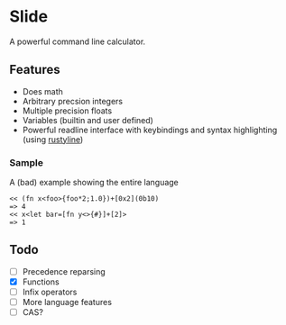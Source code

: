 # Slide

A powerful command line calculator.

## Features

- Does math
- Arbitrary precsion integers
- Multiple precision floats
- Variables (builtin and user defined)
- Powerful readline interface with keybindings and syntax highlighting (using [rustyline](https://github.com/kkawakam/rustyline))

### Sample

A (bad) example showing the entire language

```
<< (fn x<foo>{foo*2;1.0})+[0x2](0b10)
=> 4
<< x<let bar=[fn y<>{#}]+[2]>
=> 1
```

## Todo

- [ ] Precedence reparsing
- [x] Functions
- [ ] Infix operators
- [ ] More language features
- [ ] CAS?
